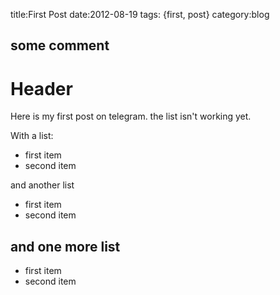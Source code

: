 title:First Post
date:2012-08-19
tags: {first, post}
category:blog

## some comment
Header
======
Here is my first post on telegram. the list isn't working yet.

With a list:

 * first item
 * second item
 
 and another list

 -    first item
  -    second item
  
 and one more list
 -----------------

* first item
* second item